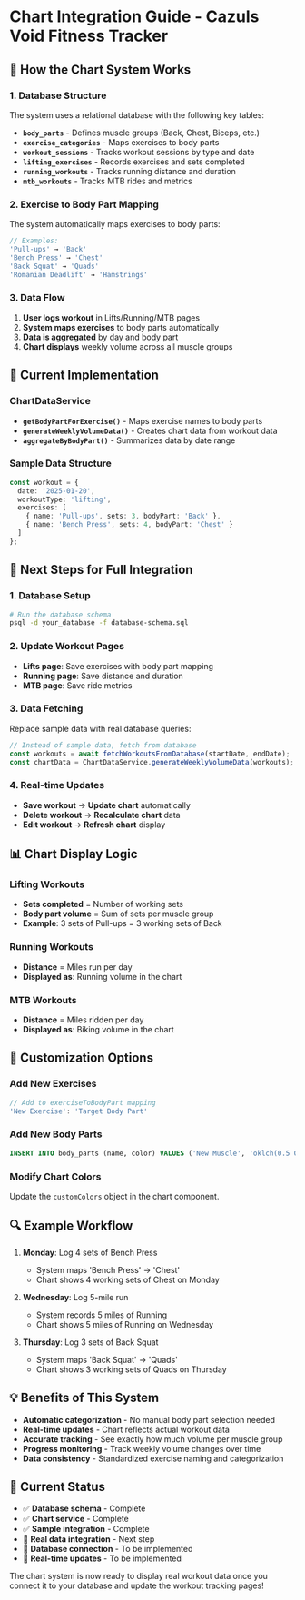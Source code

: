 # Chart Integration Guide - Cazuls Void Fitness Tracker

## 🎯 **How the Chart System Works**

### **1. Database Structure**
The system uses a relational database with the following key tables:
- **`body_parts`** - Defines muscle groups (Back, Chest, Biceps, etc.)
- **`exercise_categories`** - Maps exercises to body parts
- **`workout_sessions`** - Tracks workout sessions by type and date
- **`lifting_exercises`** - Records exercises and sets completed
- **`running_workouts`** - Tracks running distance and duration
- **`mtb_workouts`** - Tracks MTB rides and metrics

### **2. Exercise to Body Part Mapping**
The system automatically maps exercises to body parts:
```typescript
// Examples:
'Pull-ups' → 'Back'
'Bench Press' → 'Chest'
'Back Squat' → 'Quads'
'Romanian Deadlift' → 'Hamstrings'
```

### **3. Data Flow**
1. **User logs workout** in Lifts/Running/MTB pages
2. **System maps exercises** to body parts automatically
3. **Data is aggregated** by day and body part
4. **Chart displays** weekly volume across all muscle groups

## 🚀 **Current Implementation**

### **ChartDataService**
- **`getBodyPartForExercise()`** - Maps exercise names to body parts
- **`generateWeeklyVolumeData()`** - Creates chart data from workout data
- **`aggregateByBodyPart()`** - Summarizes data by date range

### **Sample Data Structure**
```typescript
const workout = {
  date: '2025-01-20',
  workoutType: 'lifting',
  exercises: [
    { name: 'Pull-ups', sets: 3, bodyPart: 'Back' },
    { name: 'Bench Press', sets: 4, bodyPart: 'Chest' }
  ]
};
```

## 🔧 **Next Steps for Full Integration**

### **1. Database Setup**
```bash
# Run the database schema
psql -d your_database -f database-schema.sql
```

### **2. Update Workout Pages**
- **Lifts page**: Save exercises with body part mapping
- **Running page**: Save distance and duration
- **MTB page**: Save ride metrics

### **3. Data Fetching**
Replace sample data with real database queries:
```typescript
// Instead of sample data, fetch from database
const workouts = await fetchWorkoutsFromDatabase(startDate, endDate);
const chartData = ChartDataService.generateWeeklyVolumeData(workouts);
```

### **4. Real-time Updates**
- **Save workout** → **Update chart** automatically
- **Delete workout** → **Recalculate chart** data
- **Edit workout** → **Refresh chart** display

## 📊 **Chart Display Logic**

### **Lifting Workouts**
- **Sets completed** = Number of working sets
- **Body part volume** = Sum of sets per muscle group
- **Example**: 3 sets of Pull-ups = 3 working sets of Back

### **Running Workouts**
- **Distance** = Miles run per day
- **Displayed as**: Running volume in the chart

### **MTB Workouts**
- **Distance** = Miles ridden per day
- **Displayed as**: Biking volume in the chart

## 🎨 **Customization Options**

### **Add New Exercises**
```typescript
// Add to exerciseToBodyPart mapping
'New Exercise': 'Target Body Part'
```

### **Add New Body Parts**
```sql
INSERT INTO body_parts (name, color) VALUES ('New Muscle', 'oklch(0.5 0.2 180)');
```

### **Modify Chart Colors**
Update the `customColors` object in the chart component.

## 🔍 **Example Workflow**

1. **Monday**: Log 4 sets of Bench Press
   - System maps 'Bench Press' → 'Chest'
   - Chart shows 4 working sets of Chest on Monday

2. **Wednesday**: Log 5-mile run
   - System records 5 miles of Running
   - Chart shows 5 miles of Running on Wednesday

3. **Thursday**: Log 3 sets of Back Squat
   - System maps 'Back Squat' → 'Quads'
   - Chart shows 3 working sets of Quads on Thursday

## 💡 **Benefits of This System**

- **Automatic categorization** - No manual body part selection needed
- **Real-time updates** - Chart reflects actual workout data
- **Accurate tracking** - See exactly how much volume per muscle group
- **Progress monitoring** - Track weekly volume changes over time
- **Data consistency** - Standardized exercise naming and categorization

## 🚧 **Current Status**

- ✅ **Database schema** - Complete
- ✅ **Chart service** - Complete
- ✅ **Sample integration** - Complete
- 🔄 **Real data integration** - Next step
- 🔄 **Database connection** - To be implemented
- 🔄 **Real-time updates** - To be implemented

The chart system is now ready to display real workout data once you connect it to your database and update the workout tracking pages! 